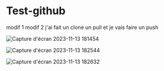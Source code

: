 # Test-github
modif 1
modif 2 j'ai fait un clone un pull et je vais faire un push

![Capture d'écran 2023-11-13 181454](https://github.com/Bouns77/Test-github/assets/144699498/277b91f2-894f-4d19-bd95-acfe00b98beb)


![Capture d'écran 2023-11-13 182544](https://github.com/Bouns77/Test-github/assets/144699498/378b817c-1495-49d1-b97d-e1300a5d5007)



![Capture d'écran 2023-11-13 182632](https://github.com/Bouns77/Test-github/assets/144699498/5829642e-9ad5-4a05-ae8e-e17e33e37e56)


